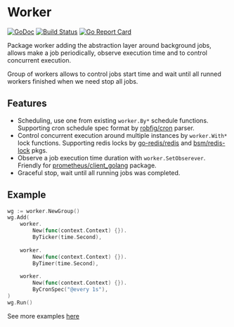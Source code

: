 # Worker

[![GoDoc](http://godoc.org/github.com/chapsuk/worker?status.png)](http://godoc.org/github.com/chapsuk/worker) 
[![Build Status](https://travis-ci.com/chapsuk/worker.svg?token=m33r59zSHRPMSbqfFKFk&branch=master)](https://travis-ci.com/chapsuk/worker)
[![Go Report Card](https://goreportcard.com/badge/github.com/chapsuk/worker)](https://goreportcard.com/report/github.com/chapsuk/worker)

Package worker adding the abstraction layer around background jobs,
allows make a job periodically, observe execution time and to control concurrent execution.

Group of workers allows to control jobs start time and
wait until all runned workers finished when we need stop all jobs.

## Features

* Scheduling, use one from existing `worker.By*` schedule functions. Supporting cron schedule spec format by [robfig/cron](https://github.com/robfig/cron) parser.
* Control concurrent execution around multiple instances by `worker.With*` lock functions. Supporting redis locks by [go-redis/redis](github.com/go-redis/redis) and [bsm/redis-lock](https://github.com/bsm/redis-lock) pkgs.
* Observe a job execution time duration with `worker.SetObserever`. Friendly for [prometheus/client_golang](https://github.com/prometheus/client_golang/) package.
* Graceful stop, wait until all running jobs was completed.

## Example

```go
wg := worker.NewGroup()
wg.Add(
    worker.
        New(func(context.Context) {}).
        ByTicker(time.Second),
    
    worker.
        New(func(context.Context) {}).
        ByTimer(time.Second),
    
    worker.
        New(func(context.Context) {}).
        ByCronSpec("@every 1s"),
)
wg.Run()
```

See more examples [here](/examples)